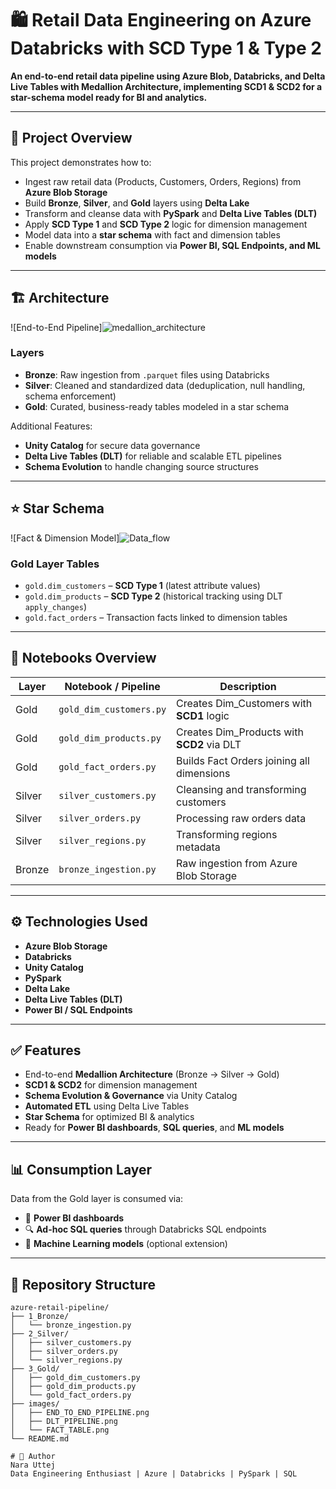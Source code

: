 # 🛍️ Retail Data Engineering on Azure Databricks with SCD Type 1 & Type 2

**An end-to-end retail data pipeline using Azure Blob, Databricks, and Delta Live Tables with Medallion Architecture, implementing SCD1 & SCD2 for a star-schema model ready for BI and analytics.**

---

## 🔧 Project Overview  

This project demonstrates how to:  
- Ingest raw retail data (Products, Customers, Orders, Regions) from **Azure Blob Storage**  
- Build **Bronze**, **Silver**, and **Gold** layers using **Delta Lake**  
- Transform and cleanse data with **PySpark** and **Delta Live Tables (DLT)**  
- Apply **SCD Type 1** and **SCD Type 2** logic for dimension management  
- Model data into a **star schema** with fact and dimension tables  
- Enable downstream consumption via **Power BI, SQL Endpoints, and ML models**  

---

## 🏗️ Architecture  

![End-to-End Pipeline]![medallion_architecture](https://github.com/user-attachments/assets/1109849a-d94e-48e6-9353-3ccfb7600a4d)


### Layers  

- **Bronze**: Raw ingestion from `.parquet` files using Databricks  
- **Silver**: Cleaned and standardized data (deduplication, null handling, schema enforcement)  
- **Gold**: Curated, business-ready tables modeled in a star schema  

Additional Features:  
- **Unity Catalog** for secure data governance  
- **Delta Live Tables (DLT)** for reliable and scalable ETL pipelines  
- **Schema Evolution** to handle changing source structures  

---

## ⭐ Star Schema  

![Fact & Dimension Model]![Data_flow](https://github.com/user-attachments/assets/92a784c1-d248-4a90-969b-54a6860cf5c4)
 

### Gold Layer Tables  

- `gold.dim_customers` – **SCD Type 1** (latest attribute values)  
- `gold.dim_products` – **SCD Type 2** (historical tracking using DLT `apply_changes`)  
- `gold.fact_orders` – Transaction facts linked to dimension tables  

---

## 🔁 Notebooks Overview  

| Layer   | Notebook / Pipeline          | Description                               |
|---------|------------------------------|-------------------------------------------|
| Gold    | `gold_dim_customers.py`      | Creates Dim_Customers with **SCD1** logic |
| Gold    | `gold_dim_products.py`       | Creates Dim_Products with **SCD2** via DLT|
| Gold    | `gold_fact_orders.py`        | Builds Fact Orders joining all dimensions |
| Silver  | `silver_customers.py`        | Cleansing and transforming customers      |
| Silver  | `silver_orders.py`           | Processing raw orders data                |
| Silver  | `silver_regions.py`          | Transforming regions metadata             |
| Bronze  | `bronze_ingestion.py`        | Raw ingestion from Azure Blob Storage     |

---

## ⚙️ Technologies Used  

- **Azure Blob Storage**  
- **Databricks**  
- **Unity Catalog**  
- **PySpark**  
- **Delta Lake**  
- **Delta Live Tables (DLT)**  
- **Power BI / SQL Endpoints**  

---

## ✅ Features  

- End-to-end **Medallion Architecture** (Bronze → Silver → Gold)  
- **SCD1 & SCD2** for dimension management  
- **Schema Evolution & Governance** via Unity Catalog  
- **Automated ETL** using Delta Live Tables  
- **Star Schema** for optimized BI & analytics  
- Ready for **Power BI dashboards**, **SQL queries**, and **ML models**  

---

## 📊 Consumption Layer  

Data from the Gold layer is consumed via:  
- 🔶 **Power BI dashboards**  
- 🔍 **Ad-hoc SQL queries** through Databricks SQL endpoints  
- 🤖 **Machine Learning models** (optional extension)  

---

## 📂 Repository Structure  

```plaintext
azure-retail-pipeline/
├── 1_Bronze/
│   └── bronze_ingestion.py
├── 2_Silver/
│   ├── silver_customers.py
│   ├── silver_orders.py
│   └── silver_regions.py
├── 3_Gold/
│   ├── gold_dim_customers.py
│   ├── gold_dim_products.py
│   └── gold_fact_orders.py
├── images/
│   ├── END_TO_END_PIPELINE.png
│   ├── DLT_PIPELINE.png
│   └── FACT_TABLE.png
└── README.md

# 📝 Author
Nara Uttej
Data Engineering Enthusiast | Azure | Databricks | PySpark | SQL
